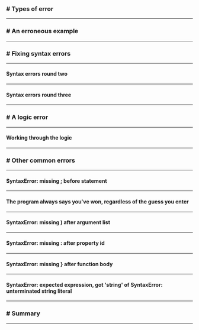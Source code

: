 
### # Types of error



---

### # An erroneous example



---

### # Fixing syntax errors



---

#### Syntax errors round two



---

#### Syntax errors round three



---

### # A logic error



---

#### Working through the logic



---

### # Other common errors



---

#### SyntaxError: missing ; before statement



---

#### The program always says you've won, regardless of the guess you enter



---

#### SyntaxError: missing ) after argument list



---

#### SyntaxError: missing : after property id



---

#### SyntaxError: missing } after function body



---

#### SyntaxError: expected expression, got 'string' of SyntaxError: unterminated string literal



---

### # Summary



---